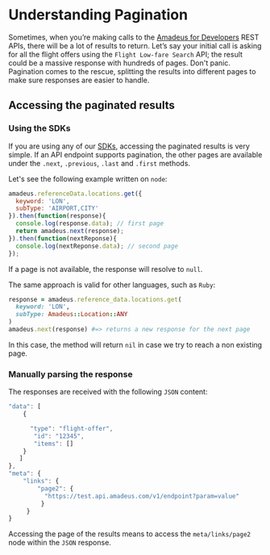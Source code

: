 # Understanding Pagination

Sometimes, when you’re making calls to the [Amadeus for Developers](http://developers.amadeus.com) REST APIs, there will be a lot of results to return. Let’s say your initial call is asking for all the flight offers using the `Flight Low-fare Search` API; the result could be a massive response with hundreds of pages. Don't panic. Pagination comes to the rescue, splitting the results into different pages to make sure responses are easier to handle.

## Accessing the paginated results

### Using the SDKs

If you are using any of our [SDKs](https://github.com/amadeus4dev), accessing the paginated results is very simple. If an API endpoint supports pagination, the other pages are available under the `.next`, `.previous`, `.last` and `.first` methods.

Let's see the following example written on `node`:

```javascript
amadeus.referenceData.locations.get({
  keyword: 'LON',
  subType: 'AIRPORT,CITY'
}).then(function(response){
  console.log(response.data); // first page
  return amadeus.next(response);
}).then(function(nextReponse){
  console.log(nextReponse.data); // second page
});
```

If a page is not available, the response will resolve to `null`.

The same approach is valid for other languages, such as `Ruby`:

```ruby
response = amadeus.reference_data.locations.get(
  keyword: 'LON',
  subType: Amadeus::Location::ANY
)
amadeus.next(response) #=> returns a new response for the next page
```

In this case, the method will return `nil` in case we try to reach a non existing page.

### Manually parsing the response

The responses are received with the following `JSON` content:

```javascript
"data": [
    {

      "type": "flight-offer",
       "id": "12345",
       "items": []
    }
   ]
},
"meta": {
    "links": {
        "page2": {
          "https://test.api.amadeus.com/v1/endpoint?param=value"
         }
     }
}
```

Accessing the page of the results means to access the `meta/links/page2` node within the `JSON` response.

